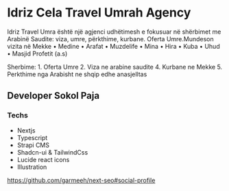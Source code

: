 # Idriz Cela Travel Umrah Agency
Idriz Travel Umra është një agjenci udhëtimesh e fokusuar në shërbimet me Arabinë Saudite: viza, umre, përkthime, kurbane. Oferta Umre.Mundeson vizita në Mekke • Medine • Arafat • Muzdelife • Mina • Hira • Kuba • Uhud • Masjid Profetit (a.s)

  Sherbime:
    1.  Oferta Umre
    2.  Viza ne arabine saudite
    4.  Kurbane ne Mekke
    5.  Perkthime nga Arabisht ne shqip edhe anasjelltas

## Developer Sokol Paja

### Techs
  - Nextjs
  - Typescript
  - Strapi CMS
  - Shadcn-ui & TailwindCss
  - Lucide react icons
  - Illustration


https://github.com/garmeeh/next-seo#social-profile